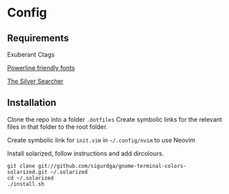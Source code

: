 # Config

## Requirements

Exuberant Ctags

[Powerline friendly fonts](https://github.com/powerline/fonts)

[The Silver Searcher](https://github.com/ggreer/the_silver_searcher)

## Installation

Clone the repo into a folder `.dotfiles`
Create symbolic links for the relevant files in that folder to the root folder.

Create symbolic link for `init.vim` in `~/.config/nvim` to use Neovim

Install solarized, follow instructions and add dircolours.
```
git clone git://github.com/sigurdga/gnome-terminal-colors-solarized.git ~/.solarized
cd ~/.solarized
./install.sh
```
